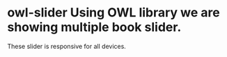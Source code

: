 # owl-slider Using OWL library we are showing multiple book slider.
These slider is responsive for all devices.

